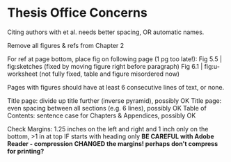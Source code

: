# Thesis Office Concerns

Citing authors with et al. needs better spacing, OR automatic names.

Remove all figures & refs from Chapter 2

For ref at page bottom, place fig on following page (1 pg too late!):
Fig 5.5 | fig:sketches (fixed by moving figure right before paragraph)
Fig 6.1 | fig:u-worksheet (not fully fixed, table and figure misordered now)

Pages with figures should have at least 6 consecutive lines of text, or none.

Title page: divide up title further (inverse pyramid), possibly OK
Title page: even spacing between all sections (e.g. 6 lines), possibly OK
Table of Contents: sentence case for Chapters & Appendices, possibly OK

Check Margins: 1.25 inches on the left and right and 1 inch only on the bottom, >1 in at top IF starts with heading only
**BE CAREFUL with Adobe Reader - compression CHANGED the margins! perhaps don't compress for printing?**
